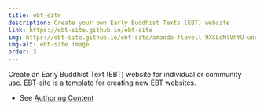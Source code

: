 ```yaml
---
title: ebt-site
description: Create your own Early Buddhist Texts (EBT) website
link: https://ebt-site.github.io/ebt-site
img: https://ebt-site.github.io/ebt-site/amanda-flavell-9XSLoMlVhYU-unsplash.png
img-alt: ebt-site image
order: 3
---
```


Create an Early Buddhist Text (EBT) website
for individual or community use.
EBT-site is a template for creating new EBT websites.

* See [Authoring Content](https://ebt-site.github.io/ebt-site/author/build-site)
